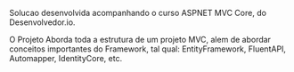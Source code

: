 Solucao desenvolvida acompanhando o curso ASPNET MVC Core, do Desenvolvedor.io. 

O Projeto Aborda toda a estrutura de um projeto MVC, alem de abordar conceitos
importantes do Framework, tal qual: EntityFramework, FluentAPI, Automapper, IdentityCore, etc.

